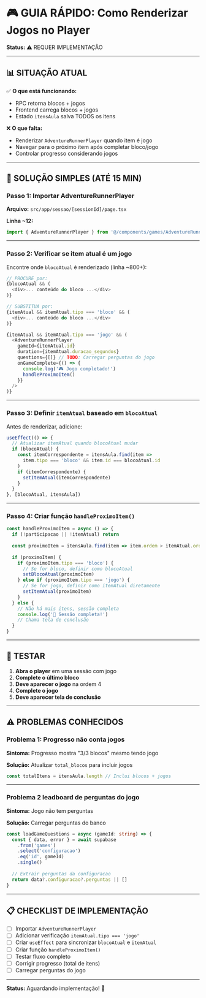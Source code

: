 # 🎮 GUIA RÁPIDO: Como Renderizar Jogos no Player

**Status:** ⚠️ REQUER IMPLEMENTAÇÃO

---

## 📊 SITUAÇÃO ATUAL

✅ **O que está funcionando:**
- RPC retorna blocos + jogos
- Frontend carrega blocos + jogos
- Estado `itensAula` salva TODOS os itens

❌ **O que falta:**
- Renderizar `AdventureRunnerPlayer` quando item é jogo
- Navegar para o próximo item após completar bloco/jogo
- Controlar progresso considerando jogos

---

## 🎯 SOLUÇÃO SIMPLES (ATÉ 15 MIN)

### Passo 1: Importar AdventureRunnerPlayer

**Arquivo:** `src/app/sessao/[sessionId]/page.tsx`

**Linha ~12:**
```typescript
import { AdventureRunnerPlayer } from '@/components/games/AdventureRunnerPlayer'
```

---

### Passo 2: Verificar se item atual é um jogo

Encontre onde `blocoAtual` é renderizado (linha ~800+):

```typescript
// PROCURE por:
{blocoAtual && (
  <div>... conteúdo do bloco ...</div>
)}

// SUBSTITUA por:
{itemAtual && itemAtual.tipo === 'bloco' && (
  <div>... conteúdo do bloco ...</div>
)}

{itemAtual && itemAtual.tipo === 'jogo' && (
  <AdventureRunnerPlayer 
    gameId={itemAtual.id}
    duration={itemAtual.duracao_segundos}
    questions={[]} // TODO: Carregar perguntas do jogo
    onGameComplete={() => {
      console.log('🎮 Jogo completado!')
      handleProximoItem()
    }}
  />
)}
```

---

### Passo 3: Definir `itemAtual` baseado em `blocoAtual`

Antes de renderizar, adicione:

```typescript
useEffect(() => {
  // Atualizar itemAtual quando blocoAtual mudar
  if (blocoAtual) {
    const itemCorrespondente = itensAula.find(item => 
      item.tipo === 'bloco' && item.id === blocoAtual.id
    )
    if (itemCorrespondente) {
      setItemAtual(itemCorrespondente)
    }
  }
}, [blocoAtual, itensAula])
```

---

### Passo 4: Criar função `handleProximoItem()`

```typescript
const handleProximoItem = async () => {
  if (!participacao || !itemAtual) return
  
  const proximoItem = itensAula.find(item => item.ordem > itemAtual.ordem)
  
  if (proximoItem) {
    if (proximoItem.tipo === 'bloco') {
      // Se for bloco, definir como blocoAtual
      setBlocoAtual(proximoItem)
    } else if (proximoItem.tipo === 'jogo') {
      // Se for jogo, definir como itemAtual diretamente
      setItemAtual(proximoItem)
    }
  } else {
    // Não há mais itens, sessão completa
    console.log('🎉 Sessão completa!')
    // Chama tela de conclusão
  }
}
```

---

## 🧪 TESTAR

1. **Abra o player** em uma sessão com jogo
2. **Complete o último bloco**
3. **Deve aparecer o jogo** na ordem 4
4. **Complete o jogo**
5. **Deve aparecer tela de conclusão**

---

## ⚠️ PROBLEMAS CONHECIDOS

### Problema 1: Progresso não conta jogos
**Sintoma:** Progresso mostra "3/3 blocos" mesmo tendo jogo

**Solução:** Atualizar `total_blocos` para incluir jogos

```typescript
const totalItens = itensAula.length // Inclui blocos + jogos
```

---

### Problema 2 leadboard de perguntas do jogo
**Sintoma:** Jogo não tem perguntas

**Solução:** Carregar perguntas do banco

```typescript
const loadGameQuestions = async (gameId: string) => {
  const { data, error } = await supabase
    .from('games')
    .select('configuracao')
    .eq('id', gameId)
    .single()
  
  // Extrair perguntas da configuracao
  return data?.configuracao?.perguntas || []
}
```

---

## 📋 CHECKLIST DE IMPLEMENTAÇÃO

- [ ] Importar `AdventureRunnerPlayer`
- [ ] Adicionar verificação `itemAtual.tipo === 'jogo'`
- [ ] Criar `useEffect` para sincronizar `blocoAtual` e `itemAtual`
- [ ] Criar função `handleProximoItem()`
- [ ] Testar fluxo completo
- [ ] Corrigir progresso (total de itens)
- [ ] Carregar perguntas do jogo

---

**Status:** Aguardando implementação! 🚀



